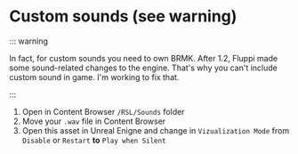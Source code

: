 # Custom sounds (see warning)

::: warning

In fact, for custom sounds you need to own BRMK. After 1.2, Fluppi made some sound-related changes to the engine. That's why you can't include custom sound in game. I'm working to fix that. 

:::

1. Open in Content Browser `/RSL/Sounds` folder
2. Move your `.wav` file in Content Browser
3. Open this asset in Unreal Enigne and change in `Vizualization Mode` from `Disable` or `Restart` **to** `Play when Silent`
